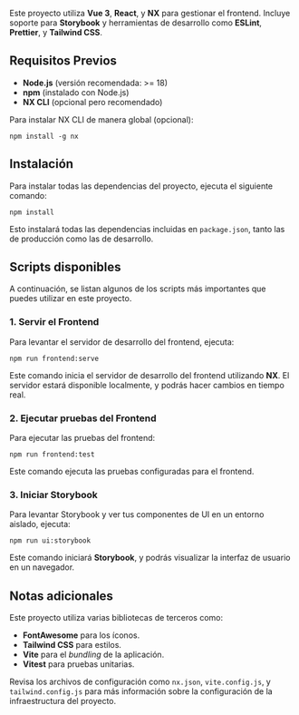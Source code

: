 Este proyecto utiliza **Vue 3**, **React**, y **NX** para gestionar el frontend. Incluye soporte para **Storybook** y herramientas de desarrollo como **ESLint**, **Prettier**, y **Tailwind CSS**.

Requisitos Previos
------------------

-   **Node.js** (versión recomendada: >= 18)
-   **npm** (instalado con Node.js)
-   **NX CLI** (opcional pero recomendado)

Para instalar NX CLI de manera global (opcional):

`npm install -g nx`

Instalación
-----------

Para instalar todas las dependencias del proyecto, ejecuta el siguiente comando:

`npm install`

Esto instalará todas las dependencias incluidas en `package.json`, tanto las de producción como las de desarrollo.

Scripts disponibles
-------------------

A continuación, se listan algunos de los scripts más importantes que puedes utilizar en este proyecto.

### 1\. Servir el Frontend

Para levantar el servidor de desarrollo del frontend, ejecuta:

`npm run frontend:serve`

Este comando inicia el servidor de desarrollo del frontend utilizando **NX**. El servidor estará disponible localmente, y podrás hacer cambios en tiempo real.

### 2\. Ejecutar pruebas del Frontend

Para ejecutar las pruebas del frontend:

`npm run frontend:test`

Este comando ejecuta las pruebas configuradas para el frontend.

### 3\. Iniciar Storybook

Para levantar Storybook y ver tus componentes de UI en un entorno aislado, ejecuta:

`npm run ui:storybook`

Este comando iniciará **Storybook**, y podrás visualizar la interfaz de usuario en un navegador.


Notas adicionales
-----------------

Este proyecto utiliza varias bibliotecas de terceros como:

-   **FontAwesome** para los íconos.
-   **Tailwind CSS** para estilos.
-   **Vite** para el *bundling* de la aplicación.
-   **Vitest** para pruebas unitarias.

Revisa los archivos de configuración como `nx.json`, `vite.config.js`, y `tailwind.config.js` para más información sobre la configuración de la infraestructura del proyecto.